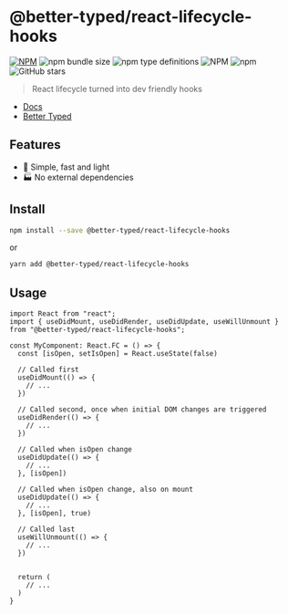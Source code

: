 # @better-typed/react-lifecycle-hooks

[![NPM](https://img.shields.io/npm/v/@better-typed/react-lifecycle-hooks.svg)](https://www.npmjs.com/package/@better-typed/react-lifecycle-hooks)
![npm bundle size](https://img.shields.io/bundlephobia/minzip/@better-typed/react-lifecycle-hooks)
![npm type definitions](https://img.shields.io/npm/types/@better-typed/react-lifecycle-hooks)
![NPM](https://img.shields.io/npm/l/@better-typed/react-lifecycle-hooks)
![npm](https://img.shields.io/npm/dm/@better-typed/react-lifecycle-hooks)
![GitHub stars](https://img.shields.io/github/stars/BetterTyped/react-lifecycle-hooks?style=social)

> React lifecycle turned into dev friendly hooks

- [Docs](http://bettertyped.github.io/react-lifecycle-hooks/)
- [Better Typed](https://github.com/BetterTyped)

## Features

- :rocket: Simple, fast and light
- :factory: No external dependencies

## Install

```bash
npm install --save @better-typed/react-lifecycle-hooks
```

or

```bash
yarn add @better-typed/react-lifecycle-hooks
```

## Usage

```tsx
import React from "react";
import { useDidMount, useDidRender, useDidUpdate, useWillUnmount } from "@better-typed/react-lifecycle-hooks";

const MyComponent: React.FC = () => {
  const [isOpen, setIsOpen] = React.useState(false)

  // Called first
  useDidMount(() => {
    // ...
  })

  // Called second, once when initial DOM changes are triggered
  useDidRender(() => {
    // ...
  })

  // Called when isOpen change
  useDidUpdate(() => {
    // ...
  }, [isOpen])

  // Called when isOpen change, also on mount
  useDidUpdate(() => {
    // ...
  }, [isOpen], true)

  // Called last
  useWillUnmount(() => {
    // ...
  })


  return (
    // ...
  )
}

```

